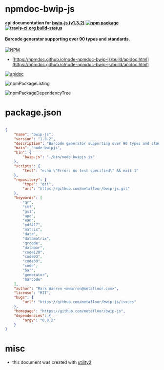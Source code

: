 # npmdoc-bwip-js

#### api documentation for  [bwip-js (v1.3.2)](https://github.com/metafloor/bwip-js)  [![npm package](https://img.shields.io/npm/v/npmdoc-bwip-js.svg?style=flat-square)](https://www.npmjs.org/package/npmdoc-bwip-js) [![travis-ci.org build-status](https://api.travis-ci.org/npmdoc/node-npmdoc-bwip-js.svg)](https://travis-ci.org/npmdoc/node-npmdoc-bwip-js)

#### Barcode generator supporting over 90 types and standards.

[![NPM](https://nodei.co/npm/bwip-js.png?downloads=true&downloadRank=true&stars=true)](https://www.npmjs.com/package/bwip-js)

- [https://npmdoc.github.io/node-npmdoc-bwip-js/build/apidoc.html](https://npmdoc.github.io/node-npmdoc-bwip-js/build/apidoc.html)

[![apidoc](https://npmdoc.github.io/node-npmdoc-bwip-js/build/screenCapture.buildCi.browser.%252Ftmp%252Fbuild%252Fapidoc.html.png)](https://npmdoc.github.io/node-npmdoc-bwip-js/build/apidoc.html)

![npmPackageListing](https://npmdoc.github.io/node-npmdoc-bwip-js/build/screenCapture.npmPackageListing.svg)

![npmPackageDependencyTree](https://npmdoc.github.io/node-npmdoc-bwip-js/build/screenCapture.npmPackageDependencyTree.svg)



# package.json

```json

{
    "name": "bwip-js",
    "version": "1.3.2",
    "description": "Barcode generator supporting over 90 types and standards.",
    "main": "node-bwipjs",
    "bin": {
        "bwip-js": "./bin/node-bwipjs.js"
    },
    "scripts": {
        "test": "echo \"Error: no test specified\" && exit 1"
    },
    "repository": {
        "type": "git",
        "url": "https://github.com/metafloor/bwip-js.git"
    },
    "keywords": [
        "qr",
        "itf",
        "gs1",
        "upc",
        "ean",
        "pdf417",
        "matrix",
        "data",
        "datamatrix",
        "qrcode",
        "databar",
        "code128",
        "code93",
        "code39",
        "code",
        "bar",
        "generator",
        "barcode"
    ],
    "author": "Mark Warren <mwarren@metafloor.com>",
    "license": "MIT",
    "bugs": {
        "url": "https://github.com/metafloor/bwip-js/issues"
    },
    "homepage": "https://github.com/metafloor/bwip-js",
    "dependencies": {
        "argv": "0.0.2"
    }
}
```



# misc
- this document was created with [utility2](https://github.com/kaizhu256/node-utility2)
